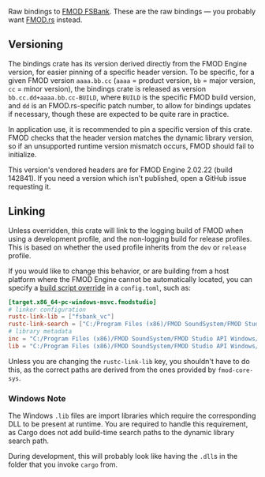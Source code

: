 Raw bindings to [FMOD FSBank](https://www.fmod.com/docs/2.02/api/fsbank-api.html). These are the raw
bindings — you probably want [FMOD.rs](https://lib.rs/fmod-rs) instead.

## Versioning

The bindings crate has its version derived directly from the FMOD Engine
version, for easier pinning of a specific header version. To be specific, for
a given FMOD version `aaaa.bb.cc` (`aaaa` = product version, `bb` = major
version, `cc` = minor version), the bindings crate is released as version
`bb.cc.dd+aaaa.bb.cc-BUILD`, where `BUILD` is the specific FMOD build version,
and `dd` is an FMOD.rs-specific patch number, to allow for bindings updates if
necessary, though these are expected to be quite rare in practice.

In application use, it is recommended to pin a specific version of this crate.
FMOD checks that the header version matches the dynamic library version, so if
an unsupported runtime version mismatch occurs, FMOD should fail to initialize.

This version's vendored headers are for FMOD Engine 2.02.22 (build 142841). If
you need a version which isn't published, open a GitHub issue requesting it.

## Linking

Unless overridden, this crate will link to the logging build of FMOD when using
a development profile, and the non-logging build for release profiles. This is
based on whether the used profile inherits from the `dev` or `release` profile.

If you would like to change this behavior, or are building from a host platform
where the FMOD Engine cannot be automatically located, you can specify a [build
script override][build-override] in a `config.toml`, such as:

[build-override]: https://doc.rust-lang.org/cargo/reference/build-scripts.html#overriding-build-scripts

```toml
[target.x86_64-pc-windows-msvc.fmodstudio]
# linker configuration
rustc-link-lib = ["fsbank_vc"]
rustc-link-search = ["C:/Program Files (x86)/FMOD SoundSystem/FMOD Studio API Windows/api/fsbank/lib/x64"]
# library metadata
inc = "C:/Program Files (x86)/FMOD SoundSystem/FMOD Studio API Windows/api/fsbank/inc"
lib = "C:/Program Files (x86)/FMOD SoundSystem/FMOD Studio API Windows/api/fsbank/lib/x64"
```

Unless you are changing the `rustc-link-lib` key, you shouldn't have to do this,
as the correct paths are derived from the ones provided by `fmod-core-sys`.

### Windows Note

The Windows `.lib` files are import libraries which require the corresponding
DLL to be present at runtime. You are required to handle this requirement, as
Cargo does not add build-time search paths to the dynamic library search path.

During development, this will probably look like having the `.dll`s in the
folder that you invoke `cargo` from.
